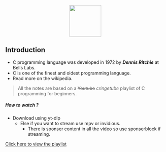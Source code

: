 <p align="center">
<a href="https://en.wikipedia.org/wiki/C_(programming_language)">
<img src="https://upload.wikimedia.org/wikipedia/commons/3/35/The_C_Programming_Language_logo.svg" width ="100">
</a>
</p>

## Introduction 
- C programming language was developed in 1972 by **_Dennis Ritchie_** at Bells Labs.
-  C is one of the finest and oldest programming language.
- Read more on the wikipedia.


> All the notes are based on a ~~Youtube~~ _cringetube_ playlist of C programming for beginners.

##### How to watch ? 
- Download using yt-dlp
	- Else if you want to stream use mpv or invidious.
		- There is sponser content in all the video so use sponserblock if streaming.
		
[Click here to view the playlist](https://redirect.invidious.io/playlist?list=PLdo5W4Nhv31a8UcMN9-35ghv8qyFWD9_S)